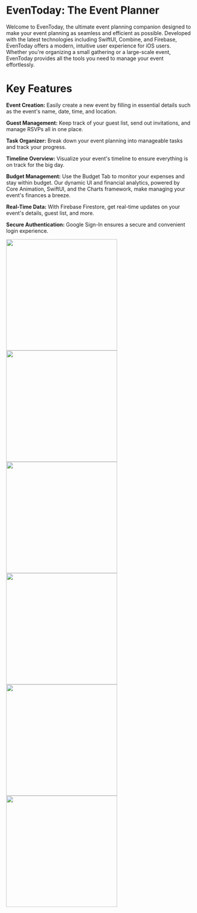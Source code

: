 # EvenToday: The Event Planner

Welcome to EvenToday, the ultimate event planning companion designed to make your event planning as seamless and efficient as possible. Developed with the latest technologies including SwiftUI, Combine, and Firebase, EvenToday offers a modern, intuitive user experience for iOS users. Whether you're organizing a small gathering or a large-scale event, EvenToday provides all the tools you need to manage your event effortlessly.

# Key Features

**Event Creation:** Easily create a new event by filling in essential details such as the event's name, date, time, and location.

**Guest Management:** Keep track of your guest list, send out invitations, and manage RSVPs all in one place.

**Task Organizer:** Break down your event planning into manageable tasks and track your progress.

**Timeline Overview:** Visualize your event's timeline to ensure everything is on track for the big day.

**Budget Management:** Use the Budget Tab to monitor your expenses and stay within budget. Our dynamic UI and financial analytics, powered by Core Animation, SwiftUI, and the Charts framework, make managing your event's finances a breeze.

**Real-Time Data:** With Firebase Firestore, get real-time updates on your event's details, guest list, and more.

**Secure Authentication:** Google Sign-In ensures a secure and convenient login experience.



<img width="300" src="https://github.com/devika7300/EvenToday/blob/main/Picture1.png"> <img width="300" src="https://github.com/devika7300/EvenToday/blob/main/Picture2.png">
<img width="300" src="https://github.com/devika7300/EvenToday/blob/main/Picture3.png">
<img width="300" src="https://github.com/devika7300/EvenToday/blob/main/Picture4.png">
<img width="300" src="https://github.com/devika7300/EvenToday/blob/main/Picture5.png">
<img width="300" src="https://github.com/devika7300/EvenToday/blob/main/Picture6.png">
